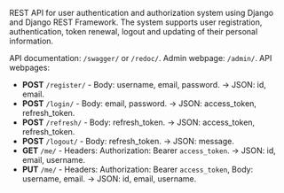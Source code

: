 REST API for user authentication and authorization system using Django and Django REST Framework. The system supports user registration, authentication, token renewal, logout and updating of their personal information.

API documentation: `/swagger/` or `/redoc/`.
Admin webpage: `/admin/`.
API webpages: 
- **POST** `/register/` - Body: username, email, password.
 -> JSON: id, email.
- **POST** `/login/` - Body: email, password.
 -> JSON: access_token, refresh_token.
- **POST** `/refresh/` - Body: refresh_token.
 -> JSON: access_token, refresh_token.
- **POST** `/logout/` - Body: refresh_token.
 -> JSON: message.
- **GET** `/me/` - Headers: Authorization: Bearer `access_token`.
 -> JSON: id, email, username.
- **PUT** `/me/` - Headers: Authorization: Bearer `access_token`, Body: username, email.
 -> JSON: id, email, username.